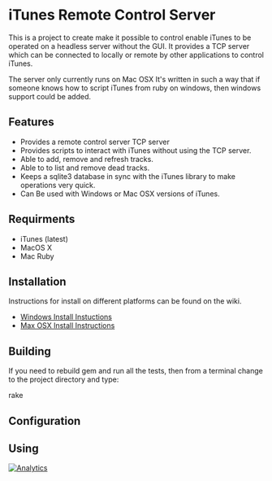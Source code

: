 # iTunes Remote Control Server 

This is a project to create make it possible to control enable iTunes to be operated 
on a headless server without the GUI. It provides a TCP server which can be connected 
to locally or remote by other applications to control iTunes.

The server only currently runs on Mac OSX It's written in such a way that if someone 
knows how to script iTunes from ruby on windows, then windows support could be added.

## Features

* Provides a remote control server TCP server
* Provides scripts to interact with iTunes without using the TCP server.
* Able to add, remove and refresh tracks.
* Able to to list and remove dead tracks.
* Keeps a sqlite3 database in sync with the iTunes library to make operations very quick.
* Can Be used with Windows or Mac OSX versions of iTunes.

## Requirments

* iTunes (latest)
* MacOS X
* Mac Ruby

## Installation

Instructions for install on different platforms can be found on the wiki.

* [Windows Install Instuctions](https://github.com/shield007/itunes-remote-control-server/wiki/Windows-Install-Instructions)
* [Max OSX Install Instructions](https://github.com/shield007/itunes-remote-control-server/wiki/Max-OSX-Install-Instructions)

## Building

If you need to rebuild gem and run all the tests, then from a terminal change to the project directory and type:

rake

## Configuration

## Using

[![Analytics](https://ga-beacon.appspot.com/UA-5774405-9/itunes-remote-control-server/Readme)](https://github.com/igrigorik/ga-beacon)
